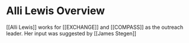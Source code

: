 # Alli Lewis Overview
 
[[Alli Lewis]] works for [[EXCHANGE]] and [[COMPASS]] as the outreach leader. Her input was suggested by [[James Stegen]]
 

